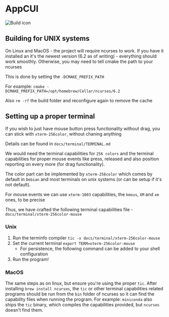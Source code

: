 # AppCUI

![Build icon](https://github.com/gdt050579/AppCUI/actions/workflows/cmake.yml/badge.svg)


## Building for UNIX systems

On Linux and MacOS - the project will require ncurses to work. If you have it installed an it's the newest version
(6.2 as of writing) - everything should work smoothly. Otherwise, you may need to tell cmake the path to your ncurses

This is done by setting the `-DCMAKE_PREFIX_PATH`

For example: `cmake -DCMAKE_PREFIX_PATH=/opt/homebrew/Cellar/ncurses/6.2`

Also `rm -rf` the build folder and reconfigure again to remove the cache

## Setting up a proper terminal

If you wish to just have mouse button press functionality without drag, you can stick with `xterm-256color`, without
chaning anything

Details can be found in `docs/terminal/TERMINAL.md`

We would need the terminal capabilities for `256 colors` and the terminal capabilities for proper mouse events like
press, released and also position reporting on every more (for drag functionality).

The color part can be implemented by `xterm-256color` which comes by default in `Debian` and most terminals on unix systems (or can be setup if it's not default).

For mouse events we can use `xterm-1003` capabilities, the `kmous`, `XM` and `xm` ones, to be precise

Thus, we have crafted the following terminal capabilities file - `docs/terminal/xterm-256color-mouse`

### Unix 

1. Run the terminfo compiler `tic -x docs/terminal/xterm-256color-mouse`
2. Set the current terminal `export TERM=xterm-256color-mouse`
    * For persistence, the following command can be added to your shell configuration
3. Run the program!

### MacOS

The same steps as on linux, but ensure you're using the proper `tic`. After installing `brew install ncurses`, the
`tic` or other terminal capabilities related programs should be run from the `bin` folder of ncurses so it can find the
capability files when running the program. For example: `miniconda` also ships the `tic` binary, which compiles the 
capabilities provided, but `ncurses` doesn't find them.
